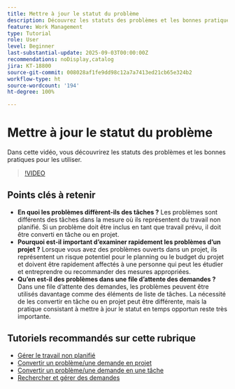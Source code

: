 ```yaml
---
title: Mettre à jour le statut du problème
description: Découvrez les statuts des problèmes et les bonnes pratiques pour les utiliser.
feature: Work Management
type: Tutorial
role: User
level: Beginner
last-substantial-update: 2025-09-03T00:00:00Z
recommendations: noDisplay,catalog
jira: KT-18800
source-git-commit: 008028af1fe9dd98c12a7a7413ed21cb65e324b2
workflow-type: ht
source-wordcount: '194'
ht-degree: 100%

---
```


# Mettre à jour le statut du problème

Dans cette vidéo, vous découvrirez les statuts des problèmes et les bonnes pratiques pour les utiliser.

>[!VIDEO](https://video.tv.adobe.com/v/3472967/?quality=12&learn=on&enablevpops&captions=fre_fr)

## Points clés à retenir

* **En quoi les problèmes diffèrent-ils des tâches ?** Les problèmes sont différents des tâches dans la mesure où ils représentent du travail non planifié. Si un problème doit être inclus en tant que travail prévu, il doit être converti en tâche ou en projet.
* **Pourquoi est-il important d’examiner rapidement les problèmes d’un projet ?** Lorsque vous avez des problèmes ouverts dans un projet, ils représentent un risque potentiel pour le planning ou le budget du projet et doivent être rapidement affectés à une personne qui peut les étudier et entreprendre ou recommander des mesures appropriées.
* **Qu’en est-il des problèmes dans une file d’attente des demandes ?** Dans une file d’attente des demandes, les problèmes peuvent être utilisés davantage comme des éléments de liste de tâches. La nécessité de les convertir en tâche ou en projet peut être différente, mais la pratique consistant à mettre à jour le statut en temps opportun reste très importante.


## Tutoriels recommandés sur cette rubrique

* [Gérer le travail non planifié](/help/manage-work/issues-requests/handle-unplanned-work.md)
* [Convertir un problème/une demande en projet](/help/manage-work/issues-requests/create-a-project-from-a-request.md)
* [Convertir un problème/une demande en une tâche](/help/manage-work/issues-requests/convert-issues-to-other-work-items.md)
* [Rechercher et gérer des demandes](/help/manage-work/issues-requests/find-requests.md)
